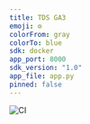```yaml
---
title: TDS GA3
emoji: ⚙️
colorFrom: gray
colorTo: blue
sdk: docker
app_port: 8000
sdk_version: "1.0"
app_file: app.py
pinned: false
---
```


![CI](https://github.com/KalikaDakshini/tds-ga3/actions/workflows/main.yml/badge.svg)
